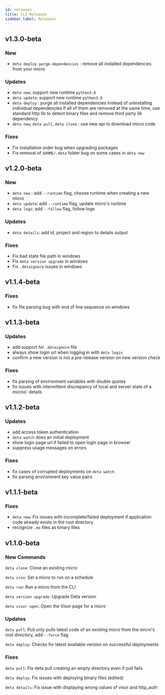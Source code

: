 ```yaml
---
id: releases
title: CLI Releases
sidebar_label: Releases
---
```


## v1.3.0-beta

### New
- `deta deploy purge-dependencies` :  remove all installed dependencies from your micro

### Updates
- `deta new`: support new runtime `python3.8`
- `deta update`: support new runtime `python3.8`
- `deta deploy` : purge all installed dependencies instead of uninstalling individual dependencies if all of them are removed at the same time, use standard http lib to detect binary files and remove third party lib dependency
- `deta new`, `deta pull`, `deta clone` : use new api to download micro code

### Fixes
- Fix installation order bug when upgrading packages
- Fix removal of `$HOME/.deta` folder bug on some cases in `deta new`

## v1.2.0-beta

### New
- `deta new` : add `--runtime` flag, choose runtime when creating a new micro
- `deta update`: add `--runtime` flag, update micro's runtime
- `deta logs`: add `--follow` flag, follow logs 

### Updates
- `deta details`: add id, project and region to details output

### Fixes
- Fix bad state file path in windows
- Fix `deta version upgrade` in windows
- Fix `.detaignore` issues in windows

## v1.1.4-beta

### Fixes
- fix file parsing bug with end of line sequence on windows

## v1.1.3-beta

### Updates 
- add support for `.detaignore` file
- always show login url when logging in with `deta login`
- confirm a new version is not a pre-release version on new version check

### Fixes
- fix parsing of environment variables with double quotes
- fix issues with intermittent discrepancy of local and server state of a micros' details

## v1.1.2-beta

### Updates
- add access token authentication
- `deta watch` does an initial deployment
- show login page url if failed to open login page in browser
- suppress usage messages on errors

### Fixes
- fix cases of corrupted deployments on `deta watch`
- fix parsing environment key value pairs

## v1.1.1-beta

### Fixes
- `deta new`: Fix issues with incomplete/failed deployment if application code already exists in the root directory
- recognize `.mo` files as binary files

## v1.1.0-beta

### New Commands

`deta clone`:  Clone an existing micro

`deta cron`:  Set a micro to run on a schedule

`deta run`:  Run a micro from the CLI

`deta version upgrade`:  Upgrade Deta version

`deta visor open`:  Open the Visor page for a micro

### Updates

`deta pull`: Pull only pulls latest code of an existing micro from the micro's root directory, add `--force` flag

`deta deploy`: Checks for latest available version on successful deployments

### Fixes

`deta pull`: Fix deta pull creating an empty directory even if pull fails

`deta deploy`: Fix issues with deploying binary files (edited)

`deta details`: Fix issue with displaying wrong values of visor and http_auth
